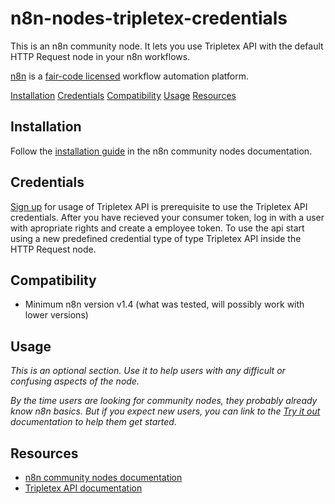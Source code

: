 # n8n-nodes-tripletex-credentials

This is an n8n community node. It lets you use Tripletex API with the default HTTP Request node in your n8n workflows.

[n8n](https://n8n.io/) is a [fair-code licensed](https://docs.n8n.io/reference/license/) workflow automation platform.

[Installation](#installation)
[Credentials](#credentials)
[Compatibility](#compatibility)
[Usage](#usage)
[Resources](#resources)

## Installation

Follow the [installation guide](https://docs.n8n.io/integrations/community-nodes/installation/) in the n8n community nodes documentation.

## Credentials

[Sign up](https://developer.tripletex.no/contact-us/) for usage of Tripletex API is prerequisite to use the Tripletex API credentials.
After you have recieved your consumer token, log in with a user with apropriate rights and create a employee token.
To use the api start using a new predefined credential type of type Tripletex API inside the HTTP Request node.

## Compatibility

* Minimum n8n version v1.4 (what was tested, will possibly work with lower versions)

## Usage

_This is an optional section. Use it to help users with any difficult or confusing aspects of the node._

_By the time users are looking for community nodes, they probably already know n8n basics. But if you expect new users, you can link to the [Try it out](https://docs.n8n.io/try-it-out/) documentation to help them get started._

## Resources

* [n8n community nodes documentation](https://docs.n8n.io/integrations/community-nodes/)
* [Tripletex API documentation](https://tripletex.no/v2-docs)


